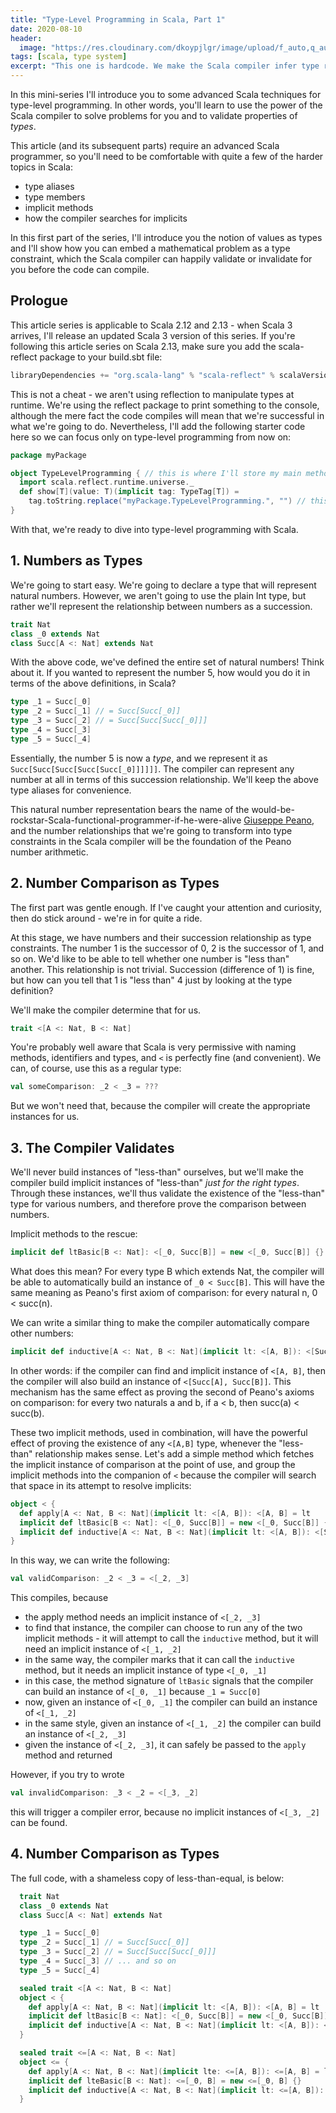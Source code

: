 ```yaml
---
title: "Type-Level Programming in Scala, Part 1"
date: 2020-08-10
header:
  image: "https://res.cloudinary.com/dkoypjlgr/image/upload/f_auto,q_auto:good,c_auto,w_1200,h_300,g_auto,fl_progressive/v1715952116/blog_cover_large_phe6ch.jpg"
tags: [scala, type system]
excerpt: "This one is hardcode. We make the Scala compiler infer type relationships for us at compile time. Pure power."
---
```


In this mini-series I'll introduce you to some advanced Scala techniques for type-level programming. In other words, you'll learn to use the power of the Scala compiler to solve problems for you and to validate properties of <em>types</em>.

This article (and its subsequent parts) require an advanced Scala programmer, so you'll need to be comfortable with quite a few of the harder topics in Scala:
  - type aliases
  - type members
  - implicit methods
  - how the compiler searches for implicits

In this first part of the series, I'll introduce you the notion of values as types and I'll show how you can embed a mathematical problem as a type constraint, which the Scala compiler can happily validate or invalidate for you before the code can compile.

## Prologue

This article series is applicable to Scala 2.12 and 2.13 - when Scala 3 arrives, I'll release an updated Scala 3 version of this series. If you're following this article series on Scala 2.13, make sure you add the scala-reflect package to your build.sbt file:

```scala
libraryDependencies += "org.scala-lang" % "scala-reflect" % scalaVersion.value
```

This is not a cheat - we aren't using reflection to manipulate types at runtime. We're using the reflect package to print something to the console, although the mere fact the code compiles will mean that we're successful in what we're going to do. Nevertheless, I'll add the following starter code here so we can focus only on type-level programming from now on:

```scala
package myPackage

object TypeLevelProgramming { // this is where I'll store my main method
  import scala.reflect.runtime.universe._
  def show[T](value: T)(implicit tag: TypeTag[T]) =
    tag.toString.replace("myPackage.TypeLevelProgramming.", "") // this will be very verbose otherwise
}
```

With that, we're ready to dive into type-level programming with Scala.

## 1. Numbers as Types

We're going to start easy. We're going to declare a type that will represent natural numbers. However, we aren't going to use the plain Int type, but rather we'll represent the relationship between numbers as a succession.

```scala
trait Nat
class _0 extends Nat
class Succ[A <: Nat] extends Nat
```

With the above code, we've defined the entire set of natural numbers! Think about it. If you wanted to represent the number 5, how would you do it in terms of the above definitions, in Scala?

```scala
type _1 = Succ[_0]
type _2 = Succ[_1] // = Succ[Succ[_0]]
type _3 = Succ[_2] // = Succ[Succ[Succ[_0]]]
type _4 = Succ[_3]
type _5 = Succ[_4]
```

Essentially, the number 5 is now a <em>type</em>, and we represent it as `Succ[Succ[Succ[Succ[Succ[_0]]]]]]`. The compiler can represent any number at all in terms of this succession relationship. We'll keep the above type aliases for convenience.

This natural number representation bears the name of the would-be-rockstar-Scala-functional-programmer-if-he-were-alive <a href="https://en.wikipedia.org/wiki/Giuseppe_Peano">Giuseppe Peano</a>, and the number relationships that we're going to transform into type constraints in the Scala compiler will be the foundation of the Peano number arithmetic.

## 2. Number Comparison as Types

The first part was gentle enough. If I've caught your attention and curiosity, then do stick around - we're in for quite a ride.

At this stage, we have numbers and their succession relationship as type constraints. The number 1 is the successor of 0, 2 is the successor of 1, and so on. We'd like to be able to tell whether one number is "less than" another. This relationship is not trivial. Succession (difference of 1) is fine, but how can you tell that 1 is "less than" 4 just by looking at the type definition?

We'll make the compiler determine that for us.

```scala
trait <[A <: Nat, B <: Nat]
```

You're probably well aware that Scala is very permissive with naming methods, identifiers and types, and `<` is perfectly fine (and convenient). We can, of course, use this as a regular type:

```scala
val someComparison: _2 < _3 = ???
```

But we won't need that, because the compiler will create the appropriate instances for us.

## 3. The Compiler Validates

We'll never build instances of "less-than" ourselves, but we'll make the compiler build implicit instances of "less-than" <em>just for the right types</em>. Through these instances, we'll thus validate the existence of the "less-than" type for various numbers, and therefore prove the comparison between numbers.

Implicit methods to the rescue:

```scala
implicit def ltBasic[B <: Nat]: <[_0, Succ[B]] = new <[_0, Succ[B]] {}
```

What does this mean? For every type B which extends Nat, the compiler will be able to automatically build an instance of `_0 < Succ[B]`. This will have the same meaning as Peano's first axiom of comparison: for every natural n, 0 < succ(n).

We can write a similar thing to make the compiler automatically compare other numbers:

```scala
implicit def inductive[A <: Nat, B <: Nat](implicit lt: <[A, B]): <[Succ[A], Succ[B]] = new <[Succ[A], Succ[B]] {}
```

In other words: if the compiler can find and implicit instance of `<[A, B]`, then the compiler will also build an instance of `<[Succ[A], Succ[B]]`. This mechanism has the same effect as proving the second of Peano's axioms on comparison: for every two naturals a and b, if a < b, then succ(a) < succ(b).

These two implicit methods, used in combination, will have the powerful effect of proving the existence of any `<[A,B]` type, whenever the "less-than" relationship makes sense. Let's add a simple method which fetches the implicit instance of comparison at the point of use, and group the implicit methods into the companion of `<` because the compiler will search that space in its attempt to resolve implicits:

```scala
object < {
  def apply[A <: Nat, B <: Nat](implicit lt: <[A, B]): <[A, B] = lt
  implicit def ltBasic[B <: Nat]: <[_0, Succ[B]] = new <[_0, Succ[B]] {}
  implicit def inductive[A <: Nat, B <: Nat](implicit lt: <[A, B]): <[Succ[A], Succ[B]] = new <[Succ[A], Succ[B]] {}
}
```

In this way, we can write the following:

```scala
val validComparison: _2 < _3 = <[_2, _3]
```

This compiles, because
  - the apply method needs an implicit instance of `<[_2, _3]`
  - to find that instance, the compiler can choose to run any of the two implicit methods - it will attempt to call the `inductive` method, but it will need an implicit instance of `<[_1, _2]`
  - in the same way, the compiler marks that it can call the `inductive` method, but it needs an implicit instance of type `<[_0, _1]`
  - in this case, the method signature of `ltBasic` signals that the compiler can build an instance of `<[_0, _1]` because `_1 = Succ[0]`
  - now, given an instance of `<[_0, _1]` the compiler can build an instance of `<[_1, _2]`
  - in the same style, given an instance of `<[_1, _2]` the compiler can build an instance of `<[_2, _3]`
  - given the instance of `<[_2, _3]`, it can safely be passed to the `apply` method and returned

However, if you try to wrote

```scala
val invalidComparison: _3 < _2 = <[_3, _2]
```

this will trigger a compiler error, because no implicit instances of `<[_3, _2]` can be found.

## 4. Number Comparison as Types

The full code, with a shameless copy of less-than-equal, is below:

```scala
  trait Nat
  class _0 extends Nat
  class Succ[A <: Nat] extends Nat

  type _1 = Succ[_0]
  type _2 = Succ[_1] // = Succ[Succ[_0]]
  type _3 = Succ[_2] // = Succ[Succ[Succ[_0]]]
  type _4 = Succ[_3] // ... and so on
  type _5 = Succ[_4]

  sealed trait <[A <: Nat, B <: Nat]
  object < {
    def apply[A <: Nat, B <: Nat](implicit lt: <[A, B]): <[A, B] = lt
    implicit def ltBasic[B <: Nat]: <[_0, Succ[B]] = new <[_0, Succ[B]] {}
    implicit def inductive[A <: Nat, B <: Nat](implicit lt: <[A, B]): <[Succ[A], Succ[B]] = new <[Succ[A], Succ[B]] {}
  }

  sealed trait <=[A <: Nat, B <: Nat]
  object <= {
    def apply[A <: Nat, B <: Nat](implicit lte: <=[A, B]): <=[A, B] = lte
    implicit def lteBasic[B <: Nat]: <=[_0, B] = new <=[_0, B] {}
    implicit def inductive[A <: Nat, B <: Nat](implicit lt: <=[A, B]): <=[Succ[A], Succ[B]] = new <=[Succ[A], Succ[B]] {}
  }
```
